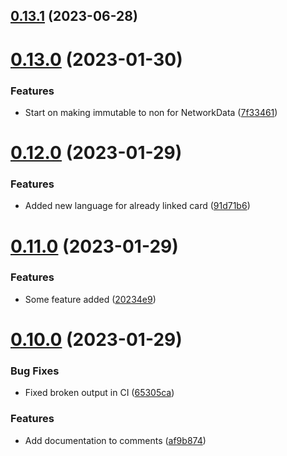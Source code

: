## [0.13.1](https://github.com/KatCodesMods/mffs/compare/v0.13.0...v0.13.1) (2023-06-28)



# [0.13.0](https://github.com/KatCodesMods/mffs/compare/v0.12.0...v0.13.0) (2023-01-30)


### Features

* Start on making immutable to non for NetworkData ([7f33461](https://github.com/KatCodesMods/mffs/commit/7f33461ac061f18d03549483dd0bcbe40602ffcc))



# [0.12.0](https://github.com/KatCodesMods/mffs/compare/v0.11.0...v0.12.0) (2023-01-29)


### Features

* Added new language for already linked card ([91d71b6](https://github.com/KatCodesMods/mffs/commit/91d71b6a459bfff0140f6deb87b138687b26eb5b))



# [0.11.0](https://github.com/KatCodesMods/mffs/compare/v0.10.0...v0.11.0) (2023-01-29)


### Features

* Some feature added ([20234e9](https://github.com/KatCodesMods/mffs/commit/20234e9e82526a13dfc043f57516c86737e70368))



# [0.10.0](https://github.com/KatCodesMods/mffs/compare/v0.9.0...v0.10.0) (2023-01-29)


### Bug Fixes

* Fixed broken output in CI ([65305ca](https://github.com/KatCodesMods/mffs/commit/65305caf8a59e55232964c18564fbfc0a4f88efb))


### Features

* Add documentation to comments ([af9b874](https://github.com/KatCodesMods/mffs/commit/af9b874aa7ed3eb8b3d5d6f058e28c720519bec4))




